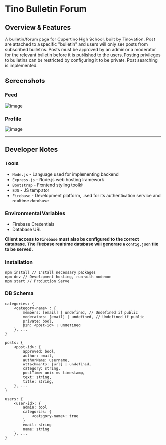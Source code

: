 # Tino Bulletin Forum 

## Overview & Features
A bulletin/forum page for Cupertino High School, built by Tinovation.
Post are attached to a specific "bulletin" and users will only see posts from subscribed bulletins.
Posts must be approved by an admin or a moderator for the relevant bulletin before it is published to the users.
Posting privileges to bulletins can be restricted by configuring it to be private. 
Post searching is implemented.

## Screenshots
### Feed
![image](https://github.com/beranki/loRAFire/blob/main/screenshots/feed.png)
### Profile 
![image](https://github.com/beranki/loRAFire/blob/main/screenshots/profile.png)

---

## Developer Notes

### Tools
- `Node.js` - Language used for implementing backend
- `Express.js` - Node.js web hosting framework
- `Bootstrap` - Frontend styling toolkit
- `EJS` - JS templator 
- `Firebase` - Development platform, used for its authentication service and realtime database

### Environmental Variables
- Firebase Credentials
- Database URL

**Client access to `Firebase` must also be configured to the correct database. The Firebase realtime database will generate a `config.json` file to be served.**

### Installation
```
npm install // Install necessary packages
npm dev // Development hosting, run with nodemon
npm start // Production Serve
```

### DB Schema
```
categories: {
    <category-name> : {
        members: [email] | undefined, // Undefined if public
        moderators: [email] | undefined, // Undefined if public
        private: bool,
		pin: <post-id> | undefined
    }, ...
}

posts: {
    <post-id>: {
        approved: bool,
        author: email,
        authorName: username,
        attachments: [url] | undefined,
        category: string,
        postTime: unix ms timestamp,
        text: string,
        title: string,
    }, ...
}

users: {
    <user-id>: {
        admin: bool
        categories: {
            <category-name>: true 
        }
        email: string
        name: string
    }, ...
}
```
